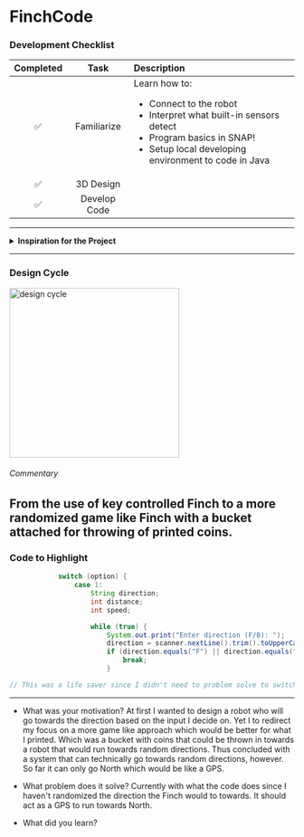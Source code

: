 # FinchCode

### Development Checklist

| Completed | Task         | Description |
|:---------:| :-----------:|:------------|
|    ✅     | Familiarize  | Learn how to: <ul><li>Connect to the robot</li><li>Interpret what built-in sensors detect</li><li>Program basics in SNAP!</li><li>Setup local developing environment to code in Java</li></ul>|
|    ✅     | 3D Design    |             |
|    ✅️   | Develop Code |             |

---

<details>
<summary><strong>Inspiration for the Project</strong></summary>

I initially wanted to design a robot that would be able to move depending on the keys pr3ssed on the keyboard. However as it went on. I had used user input and decided to stick with it. Whenever the robot is about to hit something it would move towards another way. Thus far the code won't randomized which direction the Finch would go, and currently it will go towards north always. So basically it's just a Northward GPS for now.
</details>

---

### Design Cycle
<img src="design_cycle.png" alt="design cycle" width="300" height="300">

###### Commentary
From the use of key controlled Finch to a more randomized game like Finch with a bucket  attached for throwing of printed coins.
---

### Code to Highlight
```java
            switch (option) {
                case 1:
                    String direction;
                    int distance;
                    int speed;

                    while (true) {
                        System.out.print("Enter direction (F/B): ");
                        direction = scanner.nextLine().trim().toUpperCase();
                        if (direction.equals("F") || direction.equals("B")) {
                            break;
                        }

// This was a life saver since I didn't need to problem solve to switch cases. 
```

---

- What was your motivation?
At first I wanted to design a robot who will go towards the direction based on the input I decide on. Yet I to redirect my focus on a more game like approach which would be better for what I printed. Which was a bucket with coins that could be thrown in towards a robot that would run towards random directions. Thus concluded with a system that can technically go towards random directions, however. So far it can only go North which would be like a GPS.

- What problem does it solve?
Currently with what the code does since I haven't randomized the direction the Finch would to towards. It should act as a GPS to run towards North.

- What did you learn?
